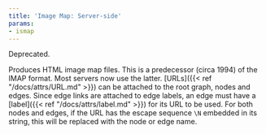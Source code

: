 ```yaml
---
title: 'Image Map: Server-side'
params:
- ismap
---
```

Deprecated.

Produces HTML image map files. This is a predecessor (circa 1994)
of the IMAP format.  Most servers now use the latter.
[URLs]({{< ref "/docs/attrs/URL.md" >}}) can be attached to the root graph,
nodes and edges. Since edge
links are attached to edge labels, an edge must
have a [label]({{< ref "/docs/attrs/label.md" >}}) for its
URL to be used. For both nodes and edges, if the URL has the escape
sequence `\N` embedded in its string, this will be replaced with the
node or edge name.
